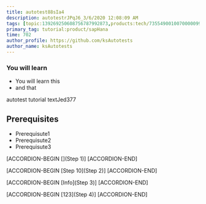 ```yaml
---
title: autotest88sIa4
description: autotestrJPqJ6_3/6/2020 12:08:09 AM
tags: [topic:139269250608756787992873,products:tech/73554900100700000996,tutorial:experience/advanced]
primary_tag: tutorial:product/sapHana
time: 702
author_profile: https://github.com/ksAutotests
author_name: ksAutotests
---
```

### You will learn
- You will learn this
- and that

autotest tutorial textJed377

## Prerequisites
- Prerequisute1
- Prerequisute2
- Prerequisute3

[ACCORDION-BEGIN [](Step 1)]
[ACCORDION-END]

[ACCORDION-BEGIN [Step 10](Step 2)]
[ACCORDION-END]

[ACCORDION-BEGIN [Info](Step 3)]
[ACCORDION-END]

[ACCORDION-BEGIN [123](Step 4)]
[ACCORDION-END]

